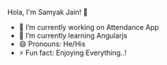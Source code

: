  Hola, I'm Samyak Jain! 👋

- 🔭 I’m currently working on Attendance App
- 🌱 I’m currently learning Angularjs
- 😄 Pronouns: He/His
- ⚡ Fun fact: Enjoying Everything..!
